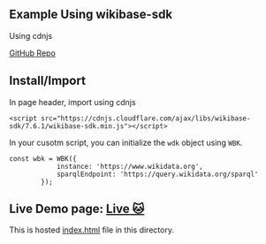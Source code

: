 ## Example Using wikibase-sdk
Using cdnjs

[GitHub Repo](https://github.com/maxlath/wikibase-sdk)

## Install/Import

In page header, import using cdnjs
```
<script src="https://cdnjs.cloudflare.com/ajax/libs/wikibase-sdk/7.6.1/wikibase-sdk.min.js"></script>
```

In your cusotm script, you can initialize the `wdk` object using `WBK`.
```
const wbk = WBK({
            instance: 'https://www.wikidata.org',
            sparqlEndpoint: 'https://query.wikidata.org/sparql'
        });
```

## Live Demo page: [Live 🐱](https://karx.github.io/Wikidata/wikibase-sdk-example)
This is hosted [index.html](./index.html) file in this directory.